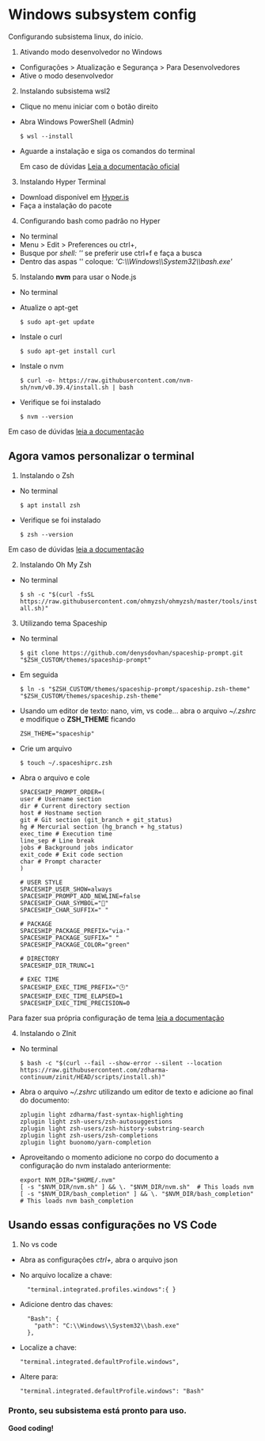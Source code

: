 # Windows subsystem config

Configurando subsistema linux, do início.

1. Ativando modo desenvolvedor no Windows

- Configurações > Atualização e Segurança > Para Desenvolvedores
- Ative o modo desenvolvedor

2. Instalando subsistema wsl2

- Clique no menu iniciar com o botão direito
- Abra Windows PowerShell (Admin)

  `$ wsl --install`

- Aguarde a instalação e siga os comandos do terminal

  Em caso de dúvidas [Leia a documentação oficial](https://learn.microsoft.com/pt-br/windows/wsl/install)

3. Instalando Hyper Terminal

- Download disponível em [Hyper.is](https://hyper.is/)
- Faça a instalação do pacote

4. Configurando bash como padrão no Hyper

- No terminal
- Menu > Edit > Preferences ou ctrl+,
- Busque por _shell: ''_ se preferir use ctrl+f e faça a busca
- Dentro das aspas '' coloque: _'C:\\\Windows\\\System32\\\bash.exe'_

5. Instalando **nvm** para usar o Node.js

- No terminal
- Atualize o apt-get

  `$ sudo apt-get update`

- Instale o curl

  `$ sudo apt-get install curl`

- Instale o nvm

  `$ curl -o- https://raw.githubusercontent.com/nvm-sh/nvm/v0.39.4/install.sh | bash`

- Verifique se foi instalado

  `$ nvm --version`

Em caso de dúvidas [leia a documentação](https://github.com/nvm-sh/nvm)

## Agora vamos personalizar o terminal

1. Instalando o Zsh

- No terminal

  `$ apt install zsh`

- Verifique se foi instalado

  `$ zsh --version`

Em caso de dúvidas [leia a documentação](https://github.com/ohmyzsh/ohmyzsh/wiki/Installing-ZSH)

2. Instalando Oh My Zsh

- No terminal

  `$ sh -c "$(curl -fsSL https://raw.githubusercontent.com/ohmyzsh/ohmyzsh/master/tools/install.sh)"`

3. Utilizando tema Spaceship

- No terminal

  `$ git clone https://github.com/denysdovhan/spaceship-prompt.git "$ZSH_CUSTOM/themes/spaceship-prompt"`

- Em seguida

  `$ ln -s "$ZSH_CUSTOM/themes/spaceship-prompt/spaceship.zsh-theme" "$ZSH_CUSTOM/themes/spaceship.zsh-theme"`

- Usando um editor de texto: nano, vim, vs code... abra o arquivo _~/.zshrc_ e modifique o **ZSH_THEME** ficando

  ```
  ZSH_THEME="spaceship"
  ```

- Crie um arquivo

  `$ touch ~/.spaceshiprc.zsh`

- Abra o arquivo e cole

  ```
  SPACESHIP_PROMPT_ORDER=(
  user # Username section
  dir # Current directory section
  host # Hostname section
  git # Git section (git_branch + git_status)
  hg # Mercurial section (hg_branch + hg_status)
  exec_time # Execution time
  line_sep # Line break
  jobs # Background jobs indicator
  exit_code # Exit code section
  char # Prompt character
  )

  # USER STYLE
  SPACESHIP_USER_SHOW=always
  SPACESHIP_PROMPT_ADD_NEWLINE=false
  SPACESHIP_CHAR_SYMBOL="🚀"
  SPACESHIP_CHAR_SUFFIX=" "

  # PACKAGE
  SPACESHIP_PACKAGE_PREFIX="via·"
  SPACESHIP_PACKAGE_SUFFIX=" "
  SPACESHIP_PACKAGE_COLOR="green"

  # DIRECTORY
  SPACESHIP_DIR_TRUNC=1

  # EXEC TIME
  SPACESHIP_EXEC_TIME_PREFIX="🕒"
  SPACESHIP_EXEC_TIME_ELAPSED=1
  SPACESHIP_EXEC_TIME_PRECISION=0

  ```

Para fazer sua própria configuração de tema [leia a documentação](https://spaceship-prompt.sh/getting-started/)

4. Instalando o ZInit

- No terminal

  `$ bash -c "$(curl --fail --show-error --silent --location https://raw.githubusercontent.com/zdharma-continuum/zinit/HEAD/scripts/install.sh)"`

- Abra o arquivo _~/.zshrc_ utilizando um editor de texto e adicione ao final do documento:

  ```
  zplugin light zdharma/fast-syntax-highlighting
  zplugin light zsh-users/zsh-autosuggestions
  zplugin light zsh-users/zsh-history-substring-search
  zplugin light zsh-users/zsh-completions
  zplugin light buonomo/yarn-completion
  ```

- Aproveitando o momento adicione no corpo do documento a configuração do nvm instalado anteriormente:

  ```
  export NVM_DIR="$HOME/.nvm"
  [ -s "$NVM_DIR/nvm.sh" ] && \. "$NVM_DIR/nvm.sh"  # This loads nvm
  [ -s "$NVM_DIR/bash_completion" ] && \. "$NVM_DIR/bash_completion"  # This loads nvm bash_completion

  ```

## Usando essas configurações no VS Code

1. No vs code

- Abra as configurações _ctrl+,_ abra o arquivo json
- No arquivo localize a chave:

  ```
    "terminal.integrated.profiles.windows":{ }
  ```

- Adicione dentro das chaves:

  ```
    "Bash": {
      "path": "C:\\Windows\\System32\\bash.exe"
    },
  ```

- Localize a chave:

  ```
  "terminal.integrated.defaultProfile.windows",
  ```

- Altere para:

  ```
  "terminal.integrated.defaultProfile.windows": "Bash"
  ```

### Pronto, seu subsistema está pronto para uso.

**Good coding!**
